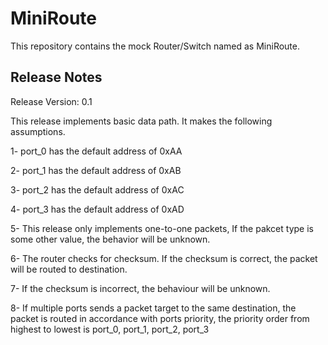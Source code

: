 # MiniRoute

This repository contains the mock Router/Switch named as MiniRoute.

## Release Notes 
Release Version: 0.1

This release implements basic data path. It makes the following assumptions.

1- port_0 has the default address of 0xAA

2- port_1 has the default address of 0xAB

3- port_2 has the default address of 0xAC

4- port_3 has the default address of 0xAD

5- This release only implements one-to-one packets, If the pakcet type is some other value, the behavior will be unknown.

6- The router checks for checksum. If the checksum is correct, the packet will be routed to destination.

7- If the checksum is incorrect, the behaviour will be unknown.

8- If multiple ports sends a packet target to the same destination, the packet is routed in accordance with ports priority, the priority order from highest to lowest is port_0, port_1, port_2, port_3 


